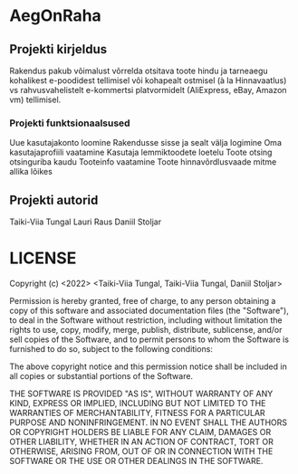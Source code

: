 # AegOnRaha

## Projekti kirjeldus
Rakendus pakub võimalust võrrelda otsitava toote hindu ja tarneaegu kohalikest e-poodidest tellimisel või kohapealt ostmisel (à la Hinnavaatlus) vs rahvusvahelistelt e-kommertsi platvormidelt (AliExpress, eBay, Amazon vm) tellimisel.

### Projekti funktsionaalsused
Uue kasutajakonto loomine
Rakendusse sisse ja sealt välja logimine
Oma kasutajaprofiili vaatamine
Kasutaja lemmiktoodete loetelu
Toote otsing otsinguriba kaudu
Tooteinfo vaatamine
Toote hinnavõrdlusvaade mitme allika lõikes

## Projekti autorid
Taiki-Viia Tungal
Lauri Raus
Daniil Stoljar
# LICENSE
Copyright (c) <2022> <Taiki-Viia Tungal, Taiki-Viia Tungal, Daniil Stoljar>

Permission is hereby granted, free of charge, to any person obtaining a copy of this software and associated documentation files (the "Software"), to deal in the Software without restriction, including without limitation the rights to use, copy, modify, merge, publish, distribute, sublicense, and/or sell copies of the Software, and to permit persons to whom the Software is furnished to do so, subject to the following conditions:

The above copyright notice and this permission notice shall be included in all copies or substantial portions of the Software.

THE SOFTWARE IS PROVIDED "AS IS", WITHOUT WARRANTY OF ANY KIND, EXPRESS OR IMPLIED, INCLUDING BUT NOT LIMITED TO THE WARRANTIES OF MERCHANTABILITY, FITNESS FOR A PARTICULAR PURPOSE AND NONINFRINGEMENT. IN NO EVENT SHALL THE AUTHORS OR COPYRIGHT HOLDERS BE LIABLE FOR ANY CLAIM, DAMAGES OR OTHER LIABILITY, WHETHER IN AN ACTION OF CONTRACT, TORT OR OTHERWISE, ARISING FROM, OUT OF OR IN CONNECTION WITH THE SOFTWARE OR THE USE OR OTHER DEALINGS IN THE SOFTWARE.